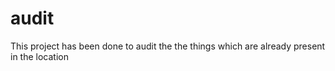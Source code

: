 # audit
This project has been done to audit the the things which are already present in the location
